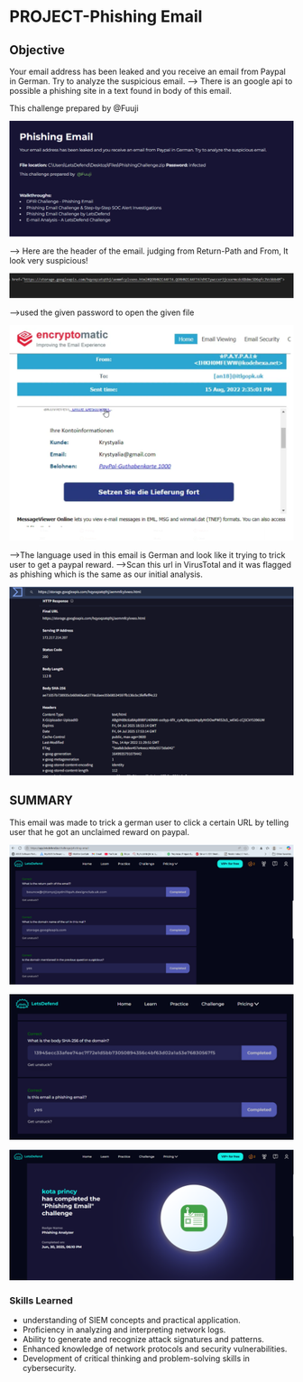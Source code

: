 # PROJECT-Phishing Email

## Objective
Your email address has been leaked and you receive an email from Paypal in German. Try to analyze the suspicious email.
--> There is an google api to possible a phishing site in a text found in body of this email.

This challenge prepared by @Fuuji

![Screenshot](https://github.com/gopal1008/phishing-email-analysis-task/blob/main/Image/1.png)

--> Here are the header of the email. judging from Return-Path and From, It look very suspicious!

![Screenshot](https://github.com/gopal1008/phishing-email-analysis-task/blob/main/Image/2.png)

-->used the given password to open the given file

![Screenshot](https://github.com/gopal1008/phishing-email-analysis-task/blob/main/Image/3.png)

-->The language used in this email is German and look like it trying to trick user to get a paypal reward.
-->Scan this url in VirusTotal and it was flagged as phishing which is the same as our initial analysis.

![Screenshot](https://github.com/gopal1008/phishing-email-analysis-task/blob/main/Image/4.png)

## SUMMARY
This email was made to trick a german user to click a certain URL by telling user that he got an unclaimed reward on paypal.

![Screenshot](https://github.com/gopal1008/phishing-email-analysis-task/blob/main/Image/5.png)

![Screenshot](https://github.com/gopal1008/phishing-email-analysis-task/blob/main/Image/6.png)

![Screenshot](https://github.com/gopal1008/phishing-email-analysis-task/blob/main/Image/7.png)

### Skills Learned

- understanding of SIEM concepts and practical application.
- Proficiency in analyzing and interpreting network logs.
- Ability to generate and recognize attack signatures and patterns.
- Enhanced knowledge of network protocols and security vulnerabilities.
- Development of critical thinking and problem-solving skills in cybersecurity.
